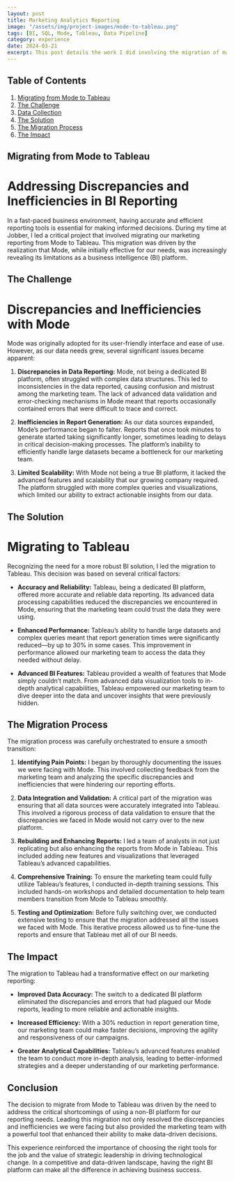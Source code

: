 ```yaml
---
layout: post
title: Marketing Analytics Reporting
image: "/assets/img/project-images/mode-to-tableau.png"
tags: [BI, SQL, Mode, Tableau, Data Pipeline]
category: experience
date: 2024-03-21
excerpt: This post details the work I did involving the migration of marketing analytics reporting from Mode to Tableau
---
```


## Table of Contents
1. [Migrating from Mode to Tableau](#migrating-from-mode-to-tableau)
2. [The Challenge](#the-challenge)
3. [Data Collection](#data-collection)
5. [The Solution](#the-solution)
6. [The Migration Process](#the-migration-process)
7. [The Impact](#the-impact)


## Migrating from Mode to Tableau
# Addressing Discrepancies and Inefficiencies in BI Reporting

In a fast-paced business environment, having accurate and efficient reporting tools is essential for making informed decisions. During my time at Jobber, I led a critical project that involved migrating our marketing reporting from Mode to Tableau. This migration was driven by the realization that Mode, while initially effective for our needs, was increasingly revealing its limitations as a business intelligence (BI) platform.

## The Challenge
# Discrepancies and Inefficiencies with Mode

Mode was originally adopted for its user-friendly interface and ease of use. However, as our data needs grew, several significant issues became apparent:

1. **Discrepancies in Data Reporting:** Mode, not being a dedicated BI platform, often struggled with complex data structures. This led to inconsistencies in the data reported, causing confusion and mistrust among the marketing team. The lack of advanced data validation and error-checking mechanisms in Mode meant that reports occasionally contained errors that were difficult to trace and correct.

2. **Inefficiencies in Report Generation:** As our data sources expanded, Mode’s performance began to falter. Reports that once took minutes to generate started taking significantly longer, sometimes leading to delays in critical decision-making processes. The platform’s inability to efficiently handle large datasets became a bottleneck for our marketing team.

3. **Limited Scalability:** With Mode not being a true BI platform, it lacked the advanced features and scalability that our growing company required. The platform struggled with more complex queries and visualizations, which limited our ability to extract actionable insights from our data.

## The Solution
# Migrating to Tableau

Recognizing the need for a more robust BI solution, I led the migration to Tableau. This decision was based on several critical factors:

- **Accuracy and Reliability:** Tableau, being a dedicated BI platform, offered more accurate and reliable data reporting. Its advanced data processing capabilities reduced the discrepancies we encountered in Mode, ensuring that the marketing team could trust the data they were using.

- **Enhanced Performance:** Tableau’s ability to handle large datasets and complex queries meant that report generation times were significantly reduced—by up to 30% in some cases. This improvement in performance allowed our marketing team to access the data they needed without delay.

- **Advanced BI Features:** Tableau provided a wealth of features that Mode simply couldn’t match. From advanced data visualization tools to in-depth analytical capabilities, Tableau empowered our marketing team to dive deeper into the data and uncover insights that were previously hidden.

## The Migration Process

The migration process was carefully orchestrated to ensure a smooth transition:

1. **Identifying Pain Points:** I began by thoroughly documenting the issues we were facing with Mode. This involved collecting feedback from the marketing team and analyzing the specific discrepancies and inefficiencies that were hindering our reporting efforts.

2. **Data Integration and Validation:** A critical part of the migration was ensuring that all data sources were accurately integrated into Tableau. This involved a rigorous process of data validation to ensure that the discrepancies we faced in Mode would not carry over to the new platform.

3. **Rebuilding and Enhancing Reports:** I led a team of analysts in not just replicating but also enhancing the reports from Mode in Tableau. This included adding new features and visualizations that leveraged Tableau’s advanced capabilities.

4. **Comprehensive Training:** To ensure the marketing team could fully utilize Tableau’s features, I conducted in-depth training sessions. This included hands-on workshops and detailed documentation to help team members transition from Mode to Tableau smoothly.

5. **Testing and Optimization:** Before fully switching over, we conducted extensive testing to ensure that the migration addressed all the issues we faced with Mode. This iterative process allowed us to fine-tune the reports and ensure that Tableau met all of our BI needs.

## The Impact

The migration to Tableau had a transformative effect on our marketing reporting:

- **Improved Data Accuracy:** The switch to a dedicated BI platform eliminated the discrepancies and errors that had plagued our Mode reports, leading to more reliable and actionable insights.

- **Increased Efficiency:** With a 30% reduction in report generation time, our marketing team could make faster decisions, improving the agility and responsiveness of our campaigns.

- **Greater Analytical Capabilities:** Tableau’s advanced features enabled the team to conduct more in-depth analysis, leading to better-informed strategies and a deeper understanding of our marketing performance.

## Conclusion

The decision to migrate from Mode to Tableau was driven by the need to address the critical shortcomings of using a non-BI platform for our reporting needs. Leading this migration not only resolved the discrepancies and inefficiencies we were facing but also provided the marketing team with a powerful tool that enhanced their ability to make data-driven decisions.

This experience reinforced the importance of choosing the right tools for the job and the value of strategic leadership in driving technological change. In a competitive and data-driven landscape, having the right BI platform can make all the difference in achieving business success.

